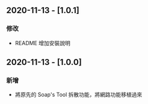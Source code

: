 ## 2020-11-13 - [1.0.1]
### 修改

- README 增加安裝說明

## 2020-11-13 - [1.0.0]
### 新增

- 將原先的 Soap's Tool 拆散功能，將網路功能移植過來